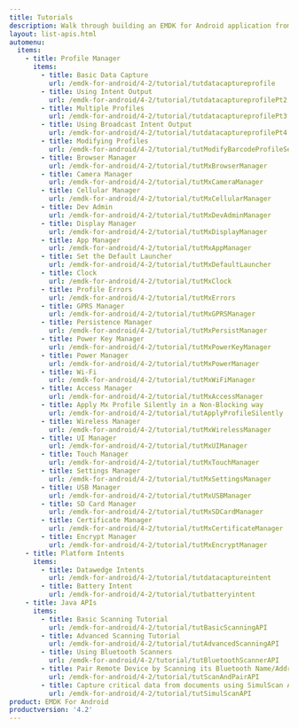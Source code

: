 ```yaml
---
title: Tutorials
description: Walk through building an EMDK for Android application from the ground up with one of the following tutorials. Each tutorial includes step by step instructions and associate code.
layout: list-apis.html
automenu:
  items:
    - title: Profile Manager
      items:
        - title: Basic Data Capture
          url: /emdk-for-android/4-2/tutorial/tutdatacaptureprofile
        - title: Using Intent Output
          url: /emdk-for-android/4-2/tutorial/tutdatacaptureprofilePt2
        - title: Multiple Profiles
          url: /emdk-for-android/4-2/tutorial/tutdatacaptureprofilePt3
        - title: Using Broadcast Intent Output
          url: /emdk-for-android/4-2/tutorial/tutdatacaptureprofilePt4
        - title: Modifying Profiles
          url: /emdk-for-android/4-2/tutorial/tutModifyBarcodeProfileSettings
        - title: Browser Manager
          url: /emdk-for-android/4-2/tutorial/tutMxBrowserManager
        - title: Camera Manager
          url: /emdk-for-android/4-2/tutorial/tutMxCameraManager
        - title: Cellular Manager
          url: /emdk-for-android/4-2/tutorial/tutMxCellularManager
        - title: Dev Admin
          url: /emdk-for-android/4-2/tutorial/tutMxDevAdminManager
        - title: Display Manager
          url: /emdk-for-android/4-2/tutorial/tutMxDisplayManager
        - title: App Manager
          url: /emdk-for-android/4-2/tutorial/tutMxAppManager
        - title: Set the Default Launcher
          url: /emdk-for-android/4-2/tutorial/tutMxDefaultLauncher
        - title: Clock
          url: /emdk-for-android/4-2/tutorial/tutMxClock
        - title: Profile Errors
          url: /emdk-for-android/4-2/tutorial/tutMxErrors
        - title: GPRS Manager
          url: /emdk-for-android/4-2/tutorial/tutMxGPRSManager
        - title: Persistence Manager
          url: /emdk-for-android/4-2/tutorial/tutMxPersistManager
        - title: Power Key Manager
          url: /emdk-for-android/4-2/tutorial/tutMxPowerKeyManager
        - title: Power Manager
          url: /emdk-for-android/4-2/tutorial/tutMxPowerManager
        - title: Wi-Fi
          url: /emdk-for-android/4-2/tutorial/tutMxWiFiManager
        - title: Access Manager
          url: /emdk-for-android/4-2/tutorial/tutMxAccessManager
        - title: Apply Mx Profile Silently in a Non-Blocking way
          url: /emdk-for-android/4-2/tutorial/tutApplyProfileSilently
        - title: Wireless Manager
          url: /emdk-for-android/4-2/tutorial/tutMxWirelessManager
        - title: UI Manager
          url: /emdk-for-android/4-2/tutorial/tutMxUIManager
        - title: Touch Manager
          url: /emdk-for-android/4-2/tutorial/tutMxTouchManager
        - title: Settings Manager
          url: /emdk-for-android/4-2/tutorial/tutMxSettingsManager
        - title: USB Manager
          url: /emdk-for-android/4-2/tutorial/tutMxUSBManager
        - title: SD Card Manager
          url: /emdk-for-android/4-2/tutorial/tutMxSDCardManager
        - title: Certificate Manager
          url: /emdk-for-android/4-2/tutorial/tutMxCertificateManager
        - title: Encrypt Manager
          url: /emdk-for-android/4-2/tutorial/tutMxEncryptManager
    - title: Platform Intents
      items:
        - title: Datawedge Intents
          url: /emdk-for-android/4-2/tutorial/tutdatacaptureintent
        - title: Battery Intent
          url: /emdk-for-android/4-2/tutorial/tutbatteryintent
    - title: Java APIs
      items:
        - title: Basic Scanning Tutorial
          url: /emdk-for-android/4-2/tutorial/tutBasicScanningAPI
        - title: Advanced Scanning Tutorial
          url: /emdk-for-android/4-2/tutorial/tutAdvancedScanningAPI
        - title: Using Bluetooth Scanners
          url: /emdk-for-android/4-2/tutorial/tutBluetoothScannerAPI
        - title: Pair Remote Device by Scanning its Bluetooth Name/Address
          url: /emdk-for-android/4-2/tutorial/tutScanAndPairAPI
        - title: Capture critical data from documents using SimulScan API
          url: /emdk-for-android/4-2/tutorial/tutSimulScanAPI
product: EMDK For Android
productversion: '4.2'
---
```













